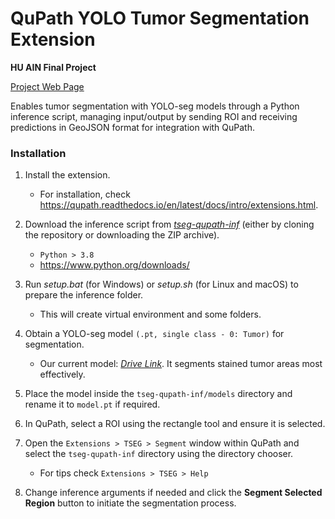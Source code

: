 # QuPath YOLO Tumor Segmentation Extension

**HU AIN Final Project**

[Project Web Page](https://metehan41.github.io/TSEG_Web_Page/)

Enables tumor segmentation with YOLO-seg models through a Python inference script, managing input/output by sending ROI and receiving predictions in GeoJSON format for integration with QuPath.

### Installation
1. Install the extension.
   * For installation, check https://qupath.readthedocs.io/en/latest/docs/intro/extensions.html.
2. Download the inference script from [*tseg-qupath-inf*](https://github.com/ae-aydin/tseg-qupath-inf) (either by cloning the repository or downloading the ZIP archive).
    * `Python > 3.8`
    * https://www.python.org/downloads/
3. Run *setup.bat* (for Windows) or *setup.sh* (for Linux and macOS) to prepare the inference folder.
    * This will create virtual environment and some folders.
4. Obtain a YOLO-seg model `(.pt, single class - 0: Tumor)` for segmentation.
   * Our current model: [*Drive Link*](https://drive.google.com/file/d/1LjO4FIN06ZCgs-9Zrwyu5m5ZLDDCekSf/view?usp=sharing). It segments stained tumor areas most effectively.
5. Place the model inside the `tseg-qupath-inf/models` directory and rename it to `model.pt` if required.

6. In QuPath, select a ROI using the rectangle tool and ensure it is selected.

7. Open the `Extensions > TSEG > Segment` window within QuPath and select the `tseg-qupath-inf` directory using the directory chooser.
    * For tips check `Extensions > TSEG > Help`
8. Change inference arguments if needed and click the **Segment Selected Region** button to initiate the segmentation process.
